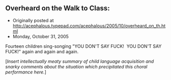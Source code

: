 ## Overheard on the Walk to Class:

 * Originally posted at http://acephalous.typepad.com/acephalous/2005/10/overheard_on_th.html
 * Monday, October 31, 2005



Fourteen children sing-songing "YOU DON'T SAY FUCK!  YOU DON'T SAY FUCK!" again and again and again.

[_Insert intellectually meaty summary of child language acquisition and snarky comments about the situation which precipitated this choral performance here._]  

		
